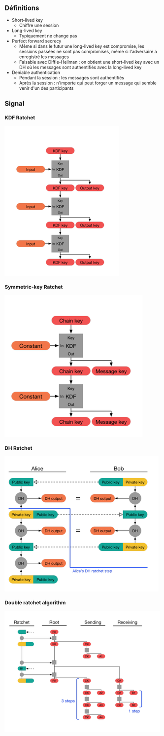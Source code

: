 ## Définitions
- Short-lived key
  - Chiffre une session
- Long-lived key
  - Typiquement ne change pas
- Perfect forward secrecy
  - Même si dans le futur une long-lived key est compromise, les sessions passées ne sont pas compromises, même si l'adversaire a enregistré les messages
  - Faisable avec Diffie-Hellman : on obtient une short-lived key avec un DH où les messages sont authentifiés avec la long-lived key
- Deniable authentication
  - Pendant la session : les messages sont authentifiés
  - Après la session : n'importe qui peut forger un message qui semble venir d'un des participants

## Signal

### KDF Ratchet

![img.png](kdf_ratchet.png)

### Symmetric-key Ratchet

![img_1.png](symmetric_key_ratchet.png)

### DH Ratchet

![img.png](img.png)

### Double ratchet algorithm

![img_1.png](img_1.png)